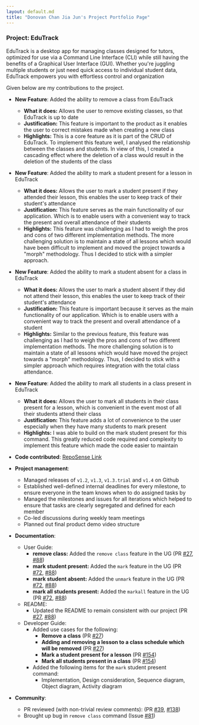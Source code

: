 ```yaml
---
layout: default.md
title: "Donovan Chan Jia Jun's Project Portfolio Page"
---
```


### Project: EduTrack

EduTrack is a desktop app for managing classes designed for tutors, optimized for use via a Command Line Interface (CLI) while still having the benefits of a Graphical User Interface (GUI).
Whether you're juggling multiple students or just need quick access to individual student data, EduTrack empowers you with effortless control and organization

Given below are my contributions to the project.

* **New Feature**: Added the ability to remove a class from EduTrack
  * **What it does:** Allows the user to remove existing classes, so that EduTrack is up to date
  * **Justification:** This feature is important to the product as it enables the user to correct mistakes made when creating a new class
  * **Highlights:** This is a core feature as it is part of the CRUD of EduTrack. To implement this feature well, I analysed the relationship between the classes and students. In view of this, I created a cascading effect where the deletion of a class would result in the deletion of the students of the class

* **New Feature**: Added the ability to mark a student present for a lesson in EduTrack
  * **What it does:** Allows the user to mark a student present if they attended their lesson, this enables the user to keep track of their student's attendance
  * **Justification:** This feature serves as the main functionality of our application. Which is to enable users with a convenient way to track the present and overall attendance of their students
  * **Highlights:** This feature was challenging as I had to weigh the pros and cons of two different implementation methods. The more challenging solution is to maintain a state of all lessons which would have been difficult to implement and moved the project towards a "morph" methodology. Thus I decided to stick with a simpler approach.

* **New Feature**: Added the ability to mark a student absent for a class in EduTrack
  * **What it does:** Allows the user to mark a student absent if they did not attend their lesson, this enables the user to keep track of their student's attendance
  * **Justification:** This feature is important because it serves as the main functionality of our application. Which is to enable users with a convenient way to track the present and overall attendance of a student
  * **Highlights:** Similar to the previous feature, this feature was challenging as I had to weigh the pros and cons of two different implementation methods. The more challenging solution is to maintain a state of all lessons which would have moved the project towards a "morph" methodology. Thus, I decided to stick with a simpler approach which requires integration with the total class attendance.

* **New Feature**: Added the ability to mark all students in a class present in EduTrack
  * **What it does:** Allows the user to mark all students in their class present for a lesson, which is convenient in the event most of all their students attend their class
  * **Justification:** This feature adds a lot of convenience to the user especially when they have many students to mark present
  * **Highlights:** I was able to build on the mark student present for this command. This greatly reduced code required and complexity to implement this feature which made the code easier to maintain

* **Code contributed**: [RepoSense Link](https://nus-cs2103-ay2324s1.github.io/tp-dashboard/?search=donovanjj&breakdown=true)

* **Project management**:
  * Managed releases of `v1.2`, `v1.3`, `v1.3.trial` and `v1.4` on Github
  * Established well-defined internal deadlines for every milestone, to ensure everyone in the team knows when to do assigned tasks by
  * Managed the milestones and issues for all iterations which helped to ensure that tasks are clearly segregated and defined for each member
  * Co-led discussions during weekly team meetings
  * Planned out final product demo video structure

* **Documentation**:
  * User Guide:
    * **remove class:** Added the `remove class` feature in the UG (PR [#27](https://github.com/AY2324S1-CS2103T-T15-3/tp/pull/27), [#88](https://github.com/AY2324S1-CS2103T-T15-3/tp/pull/88))
    * **mark student present:** Added the `mark` feature in the UG (PR [#72](https://github.com/AY2324S1-CS2103T-T15-3/tp/pull/72), [#88](https://github.com/AY2324S1-CS2103T-T15-3/tp/pull/88))
    * **mark student absent:** Added the `unmark` feature in the UG (PR [#72](https://github.com/AY2324S1-CS2103T-T15-3/tp/pull/72), [#88](https://github.com/AY2324S1-CS2103T-T15-3/tp/pull/88))
    * **mark all students present:** Added the `markall` feature in the UG (PR [#72](https://github.com/AY2324S1-CS2103T-T15-3/tp/pull/72), [#88](https://github.com/AY2324S1-CS2103T-T15-3/tp/pull/88))
  * README:
    * Updated the README to remain consistent with our project (PR [#27](https://github.com/AY2324S1-CS2103T-T15-3/tp/pull/2), [#88](https://github.com/AY2324S1-CS2103T-T15-3/tp/pull/88))
  * Developer Guide:
    * Added use cases for the following:
      * **Remove a class** (PR [#27](https://github.com/AY2324S1-CS2103T-T15-3/tp/pull/27))
      * **Adding and removing a lesson to a class schedule which will be removed** (PR [#27](https://github.com/AY2324S1-CS2103T-T15-3/tp/pull/27))
      * **Mark a student present for a lesson** (PR [#154](https://github.com/AY2324S1-CS2103T-T15-3/tp/pull/154/files))
      * **Mark all students present in a class** (PR [#154](https://github.com/AY2324S1-CS2103T-T15-3/tp/pull/154/files))
    * Added the following items for the `mark` student present command:
      * Implementation, Design consideration, Sequence diagram, Object diagram, Activity diagram

* **Community**:
  * PR reviewed (with non-trivial review comments): (PR [#39](https://github.com/AY2324S1-CS2103T-T15-3/tp/pull/39), [#138](https://github.com/AY2324S1-CS2103T-T15-3/tp/pull/138))
  * Brought up bug in `remove class` command (Issue [#81](https://github.com/AY2324S1-CS2103T-T15-3/tp/issues/81))
